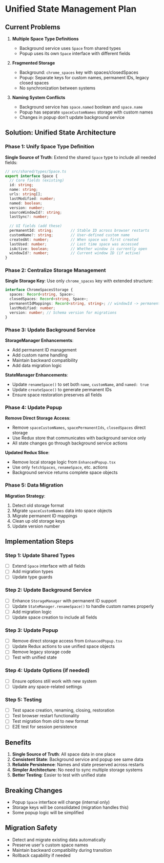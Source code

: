 # Unified State Management Plan

## Current Problems

1. **Multiple Space Type Definitions**
   - Background service uses `Space` from shared types
   - Popup uses its own `Space` interface with different fields

2. **Fragmented Storage**
   - Background: `chrome_spaces` key with spaces/closedSpaces
   - Popup: Separate keys for custom names, permanent IDs, legacy closed spaces
   - No synchronization between systems

3. **Naming System Conflicts**
   - Background service has `space.named` boolean and `space.name`
   - Popup has separate `spaceCustomNames` storage with custom names
   - Changes in popup don't update background service

## Solution: Unified State Architecture

### Phase 1: Unify Space Type Definition

**Single Source of Truth**: Extend the shared `Space` type to include all needed fields:

```typescript
// src/shared/types/Space.ts
export interface Space {
  // Core fields (existing)
  id: string;
  name: string;
  urls: string[];
  lastModified: number;
  named: boolean;
  version: number;
  sourceWindowId?: string;
  lastSync?: number;
  
  // UI fields (add these)
  permanentId: string;        // Stable ID across browser restarts
  customName?: string;        // User-defined custom name
  createdAt: number;          // When space was first created
  lastUsed: number;           // Last time space was accessed
  isActive: boolean;          // Whether window is currently open
  windowId?: number;          // Current window ID (if active)
}
```

### Phase 2: Centralize Storage Management

**Single Storage Key**: Use only `chrome_spaces` key with extended structure:

```typescript
interface ChromeSpacesStorage {
  spaces: Record<string, Space>;
  closedSpaces: Record<string, Space>;
  permanentIdMappings: Record<string, string>; // windowId -> permanentId
  lastModified: number;
  version: number; // Schema version for migrations
}
```

### Phase 3: Update Background Service

**StorageManager Enhancements**:
- Add permanent ID management
- Add custom name handling
- Maintain backward compatibility
- Add data migration logic

**StateManager Enhancements**:
- Update `renameSpace()` to set both `name`, `customName`, and `named: true`
- Update `createSpace()` to generate permanent IDs
- Ensure space restoration preserves all fields

### Phase 4: Update Popup

**Remove Direct Storage Access**:
- Remove `spaceCustomNames`, `spacePermanentIds`, `closedSpaces` direct storage
- Use Redux store that communicates with background service only
- All state changes go through background service actions

**Updated Redux Slice**:
- Remove local storage logic from `EnhancedPopup.tsx`
- Use only `fetchSpaces`, `renameSpace`, etc. actions
- Background service returns complete space objects

### Phase 5: Data Migration

**Migration Strategy**:
1. Detect old storage format
2. Migrate `spaceCustomNames` data into space objects
3. Migrate permanent ID mappings
4. Clean up old storage keys
5. Update version number

## Implementation Steps

### Step 1: Update Shared Types
- [ ] Extend `Space` interface with all fields
- [ ] Add migration types
- [ ] Update type guards

### Step 2: Update Background Service
- [ ] Enhance `StorageManager` with permanent ID support
- [ ] Update `StateManager.renameSpace()` to handle custom names properly
- [ ] Add migration logic
- [ ] Update space creation to include all fields

### Step 3: Update Popup
- [ ] Remove direct storage access from `EnhancedPopup.tsx`
- [ ] Update Redux actions to use unified space objects
- [ ] Remove legacy storage code
- [ ] Test with unified state

### Step 4: Update Options (if needed)
- [ ] Ensure options still work with new system
- [ ] Update any space-related settings

### Step 5: Testing
- [ ] Test space creation, renaming, closing, restoration
- [ ] Test browser restart functionality
- [ ] Test migration from old to new format
- [ ] E2E test for session persistence

## Benefits

1. **Single Source of Truth**: All space data in one place
2. **Consistent State**: Background service and popup see same data
3. **Reliable Persistence**: Names and state preserved across restarts
4. **Simpler Architecture**: No need to sync multiple storage systems
5. **Better Testing**: Easier to test with unified state

## Breaking Changes

- Popup `Space` interface will change (internal only)
- Storage keys will be consolidated (migration handles this)
- Some popup logic will be simplified

## Migration Safety

- Detect and migrate existing data automatically
- Preserve user's custom space names
- Maintain backward compatibility during transition
- Rollback capability if needed 